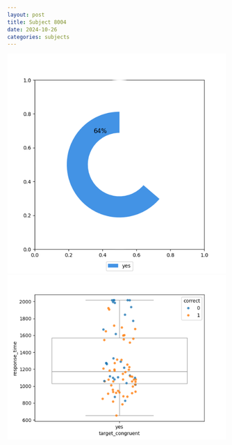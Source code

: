 ```yaml
---
layout: post
title: Subject 8004
date: 2024-10-26
categories: subjects
---
```


![](data/8004/run-1/8004_accuracy_target_congruence.png)
![](data/8004/run-1/8004_rt_congruence.png)
